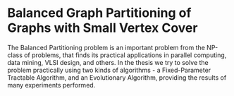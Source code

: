 # Balanced Graph Partitioning of Graphs with Small Vertex Cover

The Balanced Partitioning problem is an important problem from the NP-class of problems,
that finds its practical applications in parallel computing, data mining, VLSI design, and others.
In the thesis we try to solve the problem practically using two kinds of algorithms -
a Fixed-Parameter Tractable Algorithm, and an Evolutionary Algorithm, providing the results
of many experiments performed.
